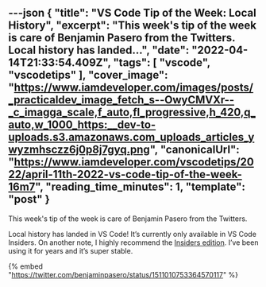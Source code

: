 ---json
{
  "title": "VS Code Tip of the Week: Local History",
  "excerpt": "This week's tip of the week is care of Benjamin Pasero from the Twitters.  Local history has landed...",
  "date": "2022-04-14T21:33:54.409Z",
  "tags": [
    "vscode",
    "vscodetips"
  ],
  "cover_image": "https://www.iamdeveloper.com/images/posts/_practicaldev_image_fetch_s--OwyCMVXr--_c_imagga_scale,f_auto,fl_progressive,h_420,q_auto,w_1000_https:__dev-to-uploads.s3.amazonaws.com_uploads_articles_ywyzmhsczz6j0p8j7gyq.png",
  "canonicalUrl": "https://www.iamdeveloper.com/vscodetips/2022/april-11th-2022-vs-code-tip-of-the-week-16m7",
  "reading_time_minutes": 1,
  "template": "post"
}
---

This week's tip of the week is care of Benjamin Pasero from the Twitters.

Local history has landed in VS Code! It’s currently only available in VS Code Insiders. On another note, I highly recommend the [Insiders edition](https://code.visualstudio.com/insiders/). I’ve been using it for years and it’s super stable.

{% embed "https://twitter.com/benjaminpasero/status/1511010753364570117" %}
